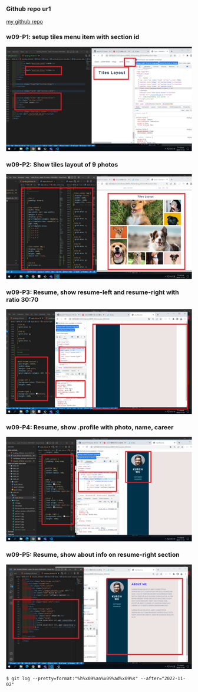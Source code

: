 ### Github repo ur1

[my github repo](https://github.com/kurch1117/sweb-1N-demo-209418069)

### w09-P1: setup tiles menu item with section id

![](w09-p1.png)

### w09-P2: Show tiles layout of 9 photos

![](w09-p2.png)

### w09-P3: Resume, show resume-left and resume-right with ratio 30:70

![](w09-p3.png)

### w09-P4: Resume, show .profile with photo, name, career

![](w09-p4.png)

### w09-P5: Resume, show about info on resume-right section

![](w09-p5.png)

```
$ git log --pretty=format:"%h%x09%an%x09%ad%x09%s" --after="2022-11-02"

```
